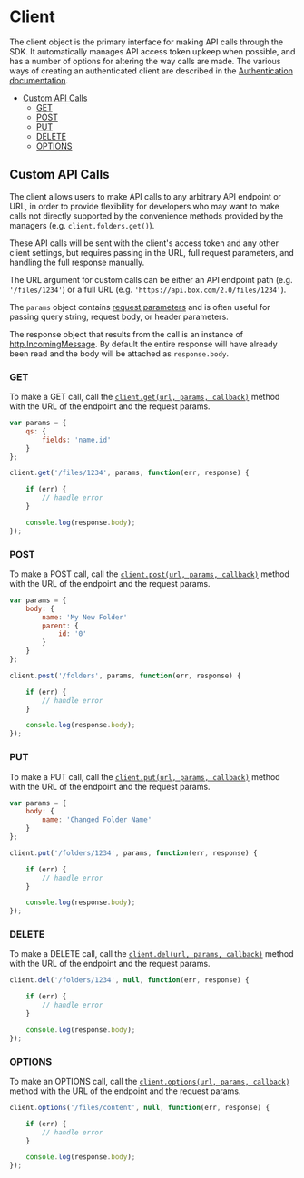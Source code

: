 Client
======

The client object is the primary interface for making API calls through the SDK.
It automatically manages API access token upkeep when possible, and has a number of
options for altering the way calls are made.  The various ways of creating an authenticated
client are described in the [Authentication documentation](authentication.md).

<!-- START doctoc generated TOC please keep comment here to allow auto update -->
<!-- DON'T EDIT THIS SECTION, INSTEAD RE-RUN doctoc TO UPDATE -->


- [Custom API Calls](#custom-api-calls)
  - [GET](#get)
  - [POST](#post)
  - [PUT](#put)
  - [DELETE](#delete)
  - [OPTIONS](#options)

<!-- END doctoc generated TOC please keep comment here to allow auto update -->

Custom API Calls
----------------

The client allows users to make API calls to any arbitrary API endpoint or URL,
in order to provide flexibility for developers who may want to make calls not directly
supported by the convenience methods provided by the managers (e.g. `client.folders.get()`).

These API calls will be sent with the client's access token and any other client settings,
but requires passing in the URL, full request parameters, and handling the full response
manually.

The URL argument for custom calls can be either an API endpoint path (e.g. `'/files/1234'`)
or a full URL (e.g. `'https://api.box.com/2.0/files/1234'`).

The `params` object contains
[request parameters](https://github.com/request/request#requestoptions-callback)
and is often useful for passing query string, request body, or header parameters.

The response object that results from the call is an instance of
[http.IncomingMessage](https://nodejs.org/api/http.html#http_class_http_incomingmessage).
By default the entire response will have already been read and the body will be attached
as `response.body`.

### GET

To make a GET call, call the
[`client.get(url, params, callback)`](http://opensource.box.com/box-node-sdk/jsdoc/BoxClient.html#get)
method with the URL of the endpoint and the request params.

```js
var params = {
    qs: {
        fields: 'name,id'
    }
};

client.get('/files/1234', params, function(err, response) {

    if (err) {
        // handle error
    }

    console.log(response.body);
});
```

### POST

To make a POST call, call the
[`client.post(url, params, callback)`](http://opensource.box.com/box-node-sdk/jsdoc/BoxClient.html#post)
method with the URL of the endpoint and the request params.

```js
var params = {
    body: {
        name: 'My New Folder'
        parent: {
            id: '0'
        }
    }
};

client.post('/folders', params, function(err, response) {

    if (err) {
        // handle error
    }

    console.log(response.body);
});
```

### PUT

To make a PUT call, call the
[`client.put(url, params, callback)`](http://opensource.box.com/box-node-sdk/jsdoc/BoxClient.html#put)
method with the URL of the endpoint and the request params.

```js
var params = {
    body: {
        name: 'Changed Folder Name'
    }
};

client.put('/folders/1234', params, function(err, response) {

    if (err) {
        // handle error
    }

    console.log(response.body);
});
```

### DELETE

To make a DELETE call, call the
[`client.del(url, params, callback)`](http://opensource.box.com/box-node-sdk/jsdoc/BoxClient.html#del)
method with the URL of the endpoint and the request params.

```js
client.del('/folders/1234', null, function(err, response) {

    if (err) {
        // handle error
    }

    console.log(response.body);
});
```

### OPTIONS

To make an OPTIONS call, call the
[`client.options(url, params, callback)`](http://opensource.box.com/box-node-sdk/jsdoc/BoxClient.html#options)
method with the URL of the endpoint and the request params.

```js
client.options('/files/content', null, function(err, response) {

    if (err) {
        // handle error
    }

    console.log(response.body);
});
```
